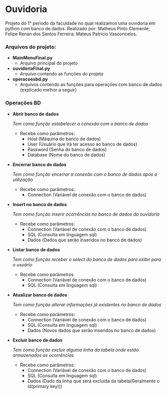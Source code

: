 # Ouvidoria

Projeto do 1° periodo da faculdade no qual realizamos uma ouvidoria em python com banco de dados.
Realizado por:
Matheus Pinto Clemente;
Felipe Renan dos Santos Ferreira;
Mateus Patricio Vasconcelos.

### Arquivos do projeto:
- **MainMenuFinal.py**
    - Arquivo principal do projeto 
- **ouvidoriaFinal.py**
    - Arquivo contendo as funções do projeto
- **operacoesbd.py**
    - Arquivos contendo as funções para operações com banco de dados (explicado melhor a seguir)

### Operações BD

- **Abrir banco de dados**

    *Tem como função estabelecer a conexão com o banco de dados*

    * Recebe como parâmetros: 
        - Host (Máquina do banco de dados)
        - User (Usuário que irá ter acesso ao banco de dados)
        - Password (Senha do banco de dados)
        - Database (Nome do banco de dados)
        
- **Encerrar banco de dados**

    *Tem como função encerrar a conexão com o banco de dados após a utilização*
    - Recebe como parâmetros:
        - Connection (Variável de conexão com o banco de dados)   
    
- **Insert no banco de dados**

    *Tem como função inserir ocorrências no banco de dados da ouvidoria*
    - Recebe como parâmetros:
        - Connection (Variável de conexão com o banco de dados)
        - SQL (Consulta em linguagem sql)
        - Dados (Dados que serão inseridos no banco de dados)
        
- **Listar banco de dados**

    *Tem como função receber o select do banco de dados para exibir para o usuário*
    - Recebe como parâmetros
        - Connection (Variável de conexão com o banco de dados)
        -  SQL (Consulta em linguagem sql)

- **Atualizar banco de dados**

  *Tem como função alterar informações já existentes no banco de dados*
    - Recebe como parâmetros:
        - Connection (Variável de conexão com o banco de dados)
        - SQL (Consulta em linguagem sql)
        - Dados (Novos dados que serão inseridos no banco de dados)
        
- **Excluir banco de dados**

  *Tem como função excluir alguma linha da tabela onde estão armazenados as ocorrências*
    - Recebe como parâmetros:
        - Connection (Variável de conexão com o banco de dados)
        - SQL (Consulta em linguagem sql)
        - Dados (Dado da linha que será excluída da tabela(Geralmente o id(primary key)))
    

  
    
    
        

       


        
